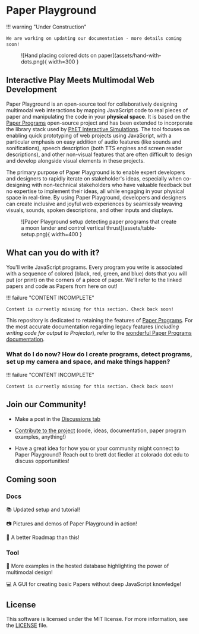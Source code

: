 # Paper Playground 

<!-- https://squidfunk.github.io/mkdocs-material/reference/admonitions/#supported-types -->
!!! warning "Under Construction" 
      
    We are working on updating our documentation - more details coming soon!

<!-- Uses md_in_html markdown extension -->
<figure markdown>
  ![Hand placing colored dots on paper](assets/hand-with-dots.png){ width=300 }
  <figcaption></figcaption>
</figure>

## Interactive Play Meets Multimodal Web Development

Paper Playground is an open-source tool for collaboratively designing multimodal web interactions by mapping JavaScript code to real pieces of paper and manipulating the code in your **physical space**. It is based on the [Paper Programs](https://paperprograms.org) open-source project and has been extended to incorporate the library stack used by [PhET Interactive Simulations](https://www.github.com/phetsims/). The tool focuses on enabling quick prototyping of web projects using JavaScript, with a particular emphasis on easy addition of audio features (like sounds and sonifications), speech description (both TTS engines and screen reader descriptions), and other non-visual features that are often difficult to design and develop alongside visual elements in these projects.

The primary purpose of Paper Playground is to enable expert developers and designers to rapidly iterate on stakeholder's ideas, especially when co-designing with non-technical stakeholders who have valuable feedback but no expertise to implement their ideas, all while engaging in your physical space in real-time. By using Paper Playground, developers and designers can create inclusive and joyful web experiences by seamlessly weaving visuals, sounds, spoken descriptions, and other inputs and displays.

<figure markdown>
  ![Paper Playground setup detecting paper programs that create a moon lander and control vertical thrust](assets/table-setup.png){ width=400 }
  <figcaption></figcaption>
</figure>

## What can you do with it?

You'll write JavaScript programs. Every program you write is associated with a sequence of colored (black, red, green, and blue) dots that you will put (or print) on the corners of a piece of paper. We'll refer to the linked papers and code as Papers from here on out!

!!! failure "CONTENT INCOMPLETE"

    Content is currently missing for this section. Check back soon!

This repository is dedicated to retaining the features of [Paper Programs](https://paperprograms.org). For the most accurate documentation regarding legacy features (*including writing code for output to Projector*), refer to the [wonderful Paper Programs documentation](https://github.com/janpaul123/paperprograms/blob/master/docs/).

### What do I do now? How do I create programs, detect programs, set up my camera and space, and make things happen?

!!! failure "CONTENT INCOMPLETE"

    Content is currently missing for this section. Check back soon!


## Join our Community! 

- Make a post in the [Discussions tab](https://github.com/phetsims/paper-land/discussions/)
<!-- - Join us on our [Matrix Space](https://matrix.to/#/#interactive-paper-programming:matrix.org) -->
- [Contribute to the project](https://phetsims.github.io/paper-land/CONTRIBUTING/) (code, ideas, documentation, paper program examples, anything!)
<!-- - Join our open design meetings (Tuesdays from 12:00-13:00 Eastern Time). Find the zoom link in our Matrix Design channel. -->
- Have a great idea for how you or your community might connect to Paper Playground? Reach out to brett dot fiedler at colorado dot edu to discuss opportunities!

## Coming soon

### Docs
:books:  Updated setup and tutorial!

:camera:  Pictures and demos of Paper Playground in action!

:construction:  A better Roadmap than this!

### Tool
:page_with_curl:  More examples in the hosted database highlighting the power of multimodal design!

:computer:  A GUI for creating basic Papers without deep JavaScript knowledge!

## License

This software is licensed under the MIT license. For more information, see the [LICENSE](https://github.com/phetsims/paper-land/blob/master/LICENSE) file.

<!-- Features
If Paper Playground has specific features that set it apart or provide unique functionality, you can include a section that highlights these features. For example, if it supports real-time collaboration or has a comprehensive library of pre-built components, you can describe those features in this section.

Demo or Screenshots
Including a section with a demo or screenshots can provide visual context and help users understand the capabilities of Paper Playground. You can showcase examples of paper prototypes created using the tool or provide screenshots of the user interface.

Roadmap
If you have a roadmap for the future development of Paper Playground, it can be useful to share it with users and contributors. This section can outline upcoming features, improvements, or bug fixes that you plan to work on.

Dependencies
If there are specific dependencies or external libraries that Paper Playground relies on, it can be helpful to list them in a dedicated section. Provide instructions on how to install or set up these dependencies if necessary.

API Documentation
If Paper Playground has an API that developers can utilize, you may consider providing API documentation. This can include details about available endpoints, request/response examples, and authentication mechanisms.

Troubleshooting or FAQs
Including a section with common troubleshooting tips or frequently asked questions can assist users in resolving common issues. Provide solutions to known problems or direct users to relevant resources such as forums or support channels. -->